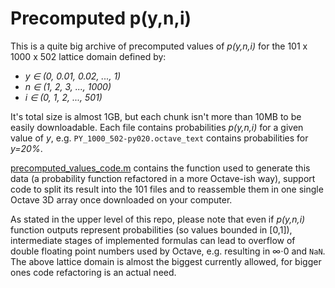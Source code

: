 # Precomputed p(y,n,i)

This is a quite big archive of precomputed values of _p(y,n,i)_ for the 101 x 1000 x 502 lattice domain defined by:
  * _y ∈ (0, 0.01, 0.02, ..., 1)_
  * _n ∈ (1, 2, 3, ..., 1000)_
  * _i ∈ (0, 1, 2, ..., 501)_
 
It's total size is almost 1GB, but each chunk isn't more than 10MB to be easily downloadable.
Each file contains probabilities _p(y,n,i)_ for a given value of _y_, e.g. ```PY_1000_502-py020.octave_text``` contains probabilities for _y=20%_.

[precomputed_values_code.m](https://github.com/baro77/quadratic_influence/blob/master/BALLOT_PRECOMPUTED_PYs/precomputed_values_code.m) contains the function used to generate this data (a probability function refactored in a more Octave-ish way), support code to split its result into the 101 files and to reassemble them in one single Octave 3D array once downloaded on your computer.

As stated in the upper level of this repo, please note that even if _p(y,n,i)_ function outputs represent probabilities (so values bounded in [0,1]), intermediate stages of implemented formulas can lead to overflow of double floating point numbers used by Octave, e.g. resulting in ∞⋅0 and ```NaN```. The above lattice domain is almost the biggest currently allowed, for bigger ones code refactoring is an actual need.
